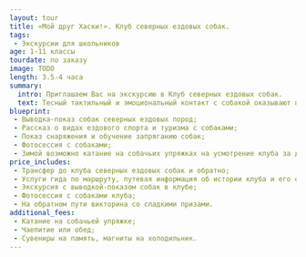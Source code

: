 ```yaml
---
layout: tour
title: «Мой друг Хаски!». Клуб северных ездовых собак.
tags:
 - Экскурсии для школьников
age: 1-11 классы
tourdate: по заказу
image: TODO
length: 3.5-4 часа
summary:
  intro: Приглашаем Вас на экскурсию в Клуб северных ездовых собак.
  text: Тесный тактильный и эмоциональный контакт с собакой оказывают положительное влияние на психологическое состояние детей. Есть даже термин «канис-терапия», специалисты которой отмечают поразительные возможности лечения детей при помощи «лохматых четвероногих целителей».
blueprint:
 - Выводка-показ собак северных ездовых пород;
 - Рассказ о видах ездового спорта и туризма с собаками;
 - Показ снаряжения и обучение запряганию собак;
 - Фотосессия с собаками;
 - Зимой возможно катание на собачьих упряжках на усмотрение клуба за дополнительную оплату.
price_includes:
 - Трансфер до клуба северных ездовых собак и обратно;
 - Услуги гида по маршруту, путевая информация об истории клуба и его обитателях;
 - Экскурсия с выводкой-показом собак в клубе;
 - Фотосессия с собаками клуба;
 - На обратном пути викторина со сладкими призами.
additional_fees:
 - Катание на собачьей упряжке;
 - Чаепитие или обед;
 - Сувениры на память, магниты на холодильник.
---
```

